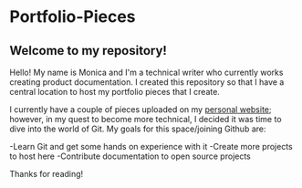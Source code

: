 # Portfolio-Pieces
## Welcome to my repository!

Hello! My name is Monica and I'm a technical writer who currently works creating product documentation. I created this repository so that I have a central location to host my portfolio pieces that I create. 

I currently have a couple of pieces uploaded on my [personal website](https://monicathetechwriter.com/portfolio/); however, in my quest to become more technical, I decided it was time to dive into the world of Git. My goals for this space/joining Github are:

-Learn Git and get some hands on experience with it
-Create more projects to host here
-Contribute documentation to open source projects

Thanks for reading!
